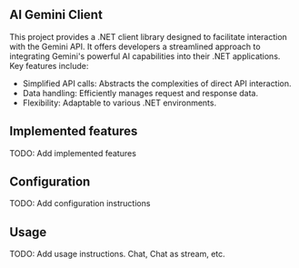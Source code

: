 ﻿## AI Gemini Client

This project provides a .NET client library designed to facilitate interaction with the Gemini API. 
It offers developers a streamlined approach to integrating Gemini's powerful AI capabilities into their .NET applications.
Key features include:

- Simplified API calls: Abstracts the complexities of direct API interaction.
- Data handling: Efficiently manages request and response data.
- Flexibility: Adaptable to various .NET environments.

## Implemented features 

TODO: Add implemented features

## Configuration

TODO: Add configuration instructions

## Usage

TODO: Add usage instructions. Chat, Chat as stream, etc.
